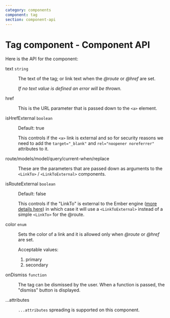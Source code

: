 ```yaml
---
category: components
component: tag
section: component-api
---
```


# Tag component - Component API

Here is the API for the component:

<dl class="dummy-component-props" aria-labelledby="component-api-tag"><dt>text <code>string</code></dt><dd><p>The text of the tag; or link text when the <em>@route</em> or <em>@href</em> are set.</p><p><em>If no text value is defined an error will be thrown.</em></p></dd><dt>href</dt><dd><p>This is the URL parameter that is passed down to the <code>&lt;a&gt;</code> element.</p></dd><dt>isHrefExternal <code>boolean</code></dt><dd><p>Default: <span class="default">true</span></p><p>This controls if the <code>&lt;a&gt;</code> link is external and so for security reasons we need to add the <code>target="_blank"</code> and <code>rel="noopener noreferrer"</code> attributes to it.</p></dd><dt>route/models/model/query/current-when/replace</dt><dd><p>These are the parameters that are passed down as arguments to the <code>&lt;LinkTo&gt;</code> / <code>&lt;LinkToExternal&gt;</code> components.</p></dd><dt>isRouteExternal <code>boolean</code></dt><dd><p>Default: <span class="default">false</span></p><p>This controls if the "LinkTo" is external to the Ember engine (<a href="https://ember-engines.com/docs/link-to-external" target="_blank" rel="noopener noreferrer">more details here</a>) in which case it will use a <code>&lt;LinkToExternal&gt;</code> instead of a simple <code>&lt;LinkTo&gt;</code> for the @route.</p></dd><dt>color <code>enum</code></dt><dd><p>Sets the color of a link and it is allowed only when <em>@route</em> or <em>@href</em> are set.</p><p>Acceptable values:</p><ol><li class="default">primary</li><li>secondary</li></ol></dd><dt>onDismiss <code>function</code></dt><dd><p>The tag can be dismissed by the user. When a function is passed, the "dismiss" button is displayed.</p></dd><dt>...attributes</dt><dd><p><code class="dummy-code">...attributes</code> spreading is supported on this component.</p></dd></dl>